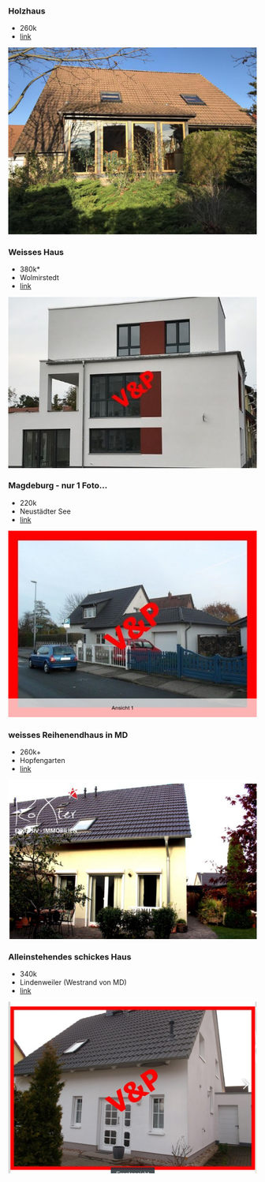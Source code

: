 ### Holzhaus

 * 260k
 * [link](https://www.immobilienscout24.de/expose/102664950?NavigationBarType=SHORTLIST&NavigationServiceUrl=%2Fmerkzettel%2Fmyscout#/)

![holzhaus](bilder/holzhaus.png)


### Weisses Haus

 * 380k* 
 * Wolmirstedt
 * [link](https://www.immofinanzvp.de/de/0__1390_2_3_/wolmirstedt-erstbezug-tolles-reihenendhaus-mit-barrierrefreier-einliegerwohnung.html)

![weisses Haus](bilder/weiss-wolmirstedt.png)


### Magdeburg - nur 1 Foto...

 * 220k
 * Neust&auml;dter See
 * [link](https://www.immofinanzvp.de/de/0__1450_2_3_/magdeburg-einfamilienhaus-in-toplage-in-magdeburg-nord.html)

![magdeburg-1](bilder/md-1.png)


### weisses Reihenendhaus in MD

 * 260k+
 * Hopfengarten
 * [link](https://www.immowelt.de/expose/2GAG34R)

![magdeburg-2](bilder/md-2.png)


### Alleinstehendes schickes Haus

 * 340k
 * Lindenweiler (Westrand von MD)
 * [link](https://www.immonet.de/angebot/33383717?drop=sel&related=false)

![magdeburg-3](bilder/md-3.png)


 
